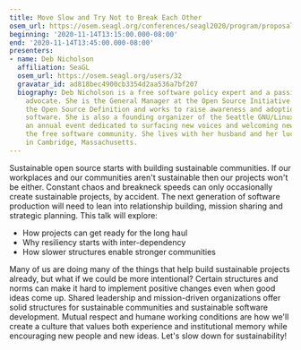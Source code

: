 ```yaml
---
title: Move Slow and Try Not to Break Each Other
osem_url: https://osem.seagl.org/conferences/seagl2020/program/proposals/748
beginning: '2020-11-14T13:15:00.000-08:00'
end: '2020-11-14T13:45:00.000-08:00'
presenters:
- name: Deb Nicholson
  affiliation: SeaGL
  osem_url: https://osem.seagl.org/users/32
  gravatar_id: ad818bec4900cb3354d2aa536a7bf207
  biography: Deb Nicholson is a free software policy expert and a passionate community
    advocate. She is the General Manager at the Open Source Initiative which stewards
    the Open Source Definition and works to raise awareness and adoption of open source
    software. She is also a founding organizer of the Seattle GNU/Linux Conference,
    an annual event dedicated to surfacing new voices and welcoming new people to
    the free software community. She lives with her husband and her lucky black cat
    in Cambridge, Massachusetts.
---
```


Sustainable open source starts with building sustainable communities. If our workplaces and our communities aren't sustainable then our projects won't be either. Constant chaos and breakneck speeds can only occasionally create sustainable projects, by accident. The next generation of software production will need to lean into relationship building, mission sharing and strategic planning. This talk will explore:

* How projects can get ready for the long haul
* Why resiliency starts with inter-dependency
* How slower structures enable stronger communities

Many of us are doing many of the things that help build sustainable projects already, but what if we could be more intentional? Certain structures and norms can make it hard to implement positive changes even when good ideas come up. Shared leadership and mission-driven organizations offer solid structures for sustainable communities and sustainable software development. Mutual respect and humane working conditions are how we'll create a culture that values both experience and institutional memory while encouraging new people and new ideas. Let's slow down for sustainability!
